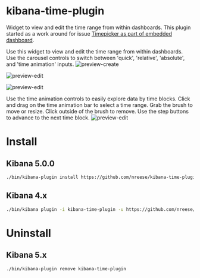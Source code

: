 # kibana-time-plugin
Widget to view and edit the time range from within dashboards. This plugin started as a work around for issue [Timepicker as part of embedded dashboard](https://github.com/elastic/kibana/issues/2739).

Use this widget to view and edit the time range from within dashboards. Use the carousel controls to switch between 'quick', 'relative', 'absolute', and 'time animation' inputs.
![preview-create](/resources/quick.png)

![preview-edit](/resources/relative.png)

![preview-edit](/resources/absolute.png)

Use the time animation controls to easily explore data by time blocks. Click and drag on the time animation bar to select a time range. Grab the brush to move or resize. Click outside of the brush to remove. Use the step buttons to advance to the next time block.
![preview-edit](/resources/time_animation.png)

# Install
## Kibana 5.0.0
```bash
./bin/kibana-plugin install https://github.com/nreese/kibana-time-plugin/releases/download/v5.0.0/kibana.zip
```

## Kibana 4.x
```bash
./bin/kibana plugin -i kibana-time-plugin -u https://github.com/nreese/kibana-time-plugin/archive/4.x.zip
```

# Uninstall
## Kibana 5.x
```bash
./bin/kibana-plugin remove kibana-time-plugin
```